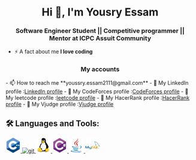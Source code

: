 <h1 align="center">Hi 👋, I'm Yousry Essam</h1>
<h3 align="center">Software Engineer Student || Competitive programmer || Mentor at ICPC Assuit Community </h3>

- ⚡ A fact about me **I love coding**

<!--- 📄 Know about my experiences from <a href="">My Resume</a>-->

<h3 align="center">My accounts</h3>

<p align="left">
- 📫 How to reach me **youssry.essam2111@gmail.com**
- 📝 My LinkedIn profile :<a href="https://www.linkedin.com/in/yousryessam">LinkedIn profile</a>
- 📝 My CodeForces profile :<a href="https://codeforces.com/profile/Yousry_Essam">CodeForces profile</a>
- 📝 My leetcode profile :<a href="https://leetcode.com/Yousry_Essam/">leetcode profile</a>
- 📝 My HacerRank profile :<a href="https://www.hackerrank.com/Yousry_Essam">HacerRank profile</a>
- 📝 My Vjudge profile :<a href="https://vjudge.net/user/yousry21">Vjudge profile</a>
</p>


<h2 align="left">🛠️ Languages and Tools:</h2>
<p align="left">  
  <a href="https://www.w3schools.com/cpp/" target="_blank" rel="noreferrer"> <img src="https://raw.githubusercontent.com/devicons/devicon/master/icons/cplusplus/cplusplus-original.svg" alt="cplusplus" width="40" height="40"/> </a> 
  <a href="https://git-scm.com/" target="_blank" rel="noreferrer"> <img src="https://www.vectorlogo.zone/logos/git-scm/git-scm-icon.svg" alt="git" width="40" height="40"/> </a>
  <a href="https://www.linux.org/" target="_blank" rel="noreferrer"> <img src="https://raw.githubusercontent.com/devicons/devicon/master/icons/linux/linux-original.svg" alt="linux" width="40" height="40"/> </a> 
   <a href="https://www.w3schools.com/cs/" target="_blank" rel="noreferrer"> <img src="https://raw.githubusercontent.com/devicons/devicon/master/icons/csharp/csharp-original.svg" alt="csharp" width="40" height="40"/> </a> 
  <a href="https://www.java.com" target="_blank" rel="noreferrer"> <img src="https://raw.githubusercontent.com/devicons/devicon/master/icons/java/java-original.svg" alt="java" width="40" height="40"/> </a> 
  <a href="https://www.mysql.com/" target="_blank" rel="noreferrer"> <img src="https://raw.githubusercontent.com/devicons/devicon/master/icons/mysql/mysql-original-wordmark.svg" alt="mysql" width="40" height="40"/> </a> 
</p>
